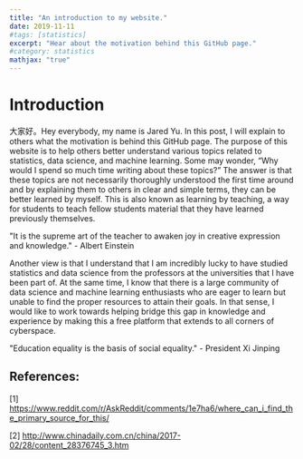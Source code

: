 ```yaml
---
title: "An introduction to my website."
date: 2019-11-11
#tags: [statistics]
excerpt: "Hear about the motivation behind this GitHub page."
#category: statistics
mathjax: "true"
---
```

# Introduction
大家好。Hey everybody, my name is Jared Yu. In this post, I will explain to others what the motivation is behind this GitHub page. The purpose of this website is to help others better understand various topics related to statistics, data science, and machine learning. Some may wonder, “Why would I spend so much time writing about these topics?” The answer is that these topics are not necessarily thoroughly understood the first time around and by explaining them to others in clear and simple terms, they can be better learned by myself. This is also known as learning by teaching, a way for students to teach fellow students material that they have learned previously themselves.

"It is the supreme art of the teacher to awaken joy in creative expression and knowledge." - Albert Einstein

Another view is that I understand that I am incredibly lucky to have studied statistics and data science from the professors at the universities that I have been part of. At the same time, I know that there is a large community of data science and machine learning enthusiasts who are eager to learn but unable to find the proper resources to attain their goals. In that sense, I would like to work towards helping bridge this gap in knowledge and experience by making this a free platform that extends to all corners of cyberspace.

"Education equality is the basis of social equality." - President Xi Jinping

## References:
[1] https://www.reddit.com/r/AskReddit/comments/1e7ha6/where_can_i_find_the_primary_source_for_this/

[2] http://www.chinadaily.com.cn/china/2017-02/28/content_28376745_3.htm
